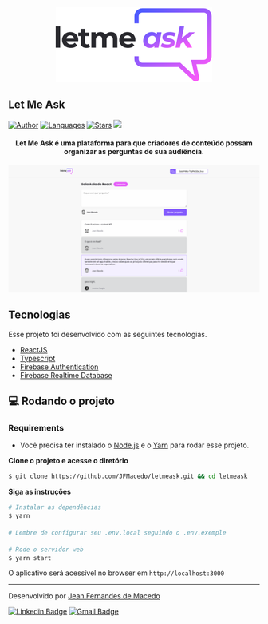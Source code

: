 <div align="center">
  <img src=".github/logo.svg" alt="Let Me Ask logo">
</div>

## Let Me Ask

[![Author](https://img.shields.io/badge/author-jfmacedo-835AFD?style=plastic)](https://github.com/JFMacedo)
[![Languages](https://img.shields.io/github/languages/count/JFMacedo/letmeask?color=%23835AFD&style=plastic)](#)
[![Stars](https://img.shields.io/github/stars/JFMacedo/letmeask?color=835AFD&style=plastic)](https://github.com/JFmacedo/letmeask/stargazers)
[![](https://img.shields.io/badge/-deploy-%23835AFD?style=plastic)](https://letmeask-c5fd1.web.app)

<h4 align="center">
  Let Me Ask é uma plataforma para que criadores de conteúdo possam organizar as perguntas de sua audiência.
</h4>

![Let Me Ask preview](.github/preview.png)

## Tecnologias

Esse projeto foi desenvolvido com as seguintes tecnologias.


- [ReactJS](https://reactjs.org/)
- [Typescript](https://www.typescriptlang.org/)
- [Firebase Authentication](https://firebase.google.com/products/auth)
- [Firebase Realtime Database](https://firebase.google.com/products/realtime-database)

## 💻 Rodando o projeto

### Requirements

- Você precisa ter instalado o [Node.js](https://nodejs.org/en/download/) e o [Yarn](https://yarnpkg.com/) para rodar esse projeto.

**Clone o projeto e acesse o diretório**

```bash
$ git clone https://github.com/JFMacedo/letmeask.git && cd letmeask
```

**Siga as instruções**

```bash
# Instalar as dependências
$ yarn

# Lembre de configurar seu .env.local seguindo o .env.exemple

# Rode o servidor web
$ yarn start
```

O aplicativo será acessível no browser em `http://localhost:3000`

---

Desenvolvido por [Jean Fernandes de Macedo](https://github.com/jfmacedo91)

[![Linkedin Badge](https://img.shields.io/badge/-Jean%20Fernandes%20de%20Macedo-0077B5?&logo=Linkedin&link=https://www.linkedin.com/in/jfmacedo91)](https://www.linkedin.com/in/jfmacedo91)
[![Gmail Badge](https://img.shields.io/badge/-jfmacedo91@gmail.com-c14438?&logo=Gmail&logoColor=white&link=mailto:jfmacedo91@gmail.com)](mailto:jfmacedo91@gmail.com)
